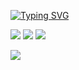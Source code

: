 
[![Typing SVG](https://readme-typing-svg.herokuapp.com?font=Marhey&size=26&duration=3000&pause=3000&color=5EFF09&background=1c1917&center=true&vCenter=true&width=1000px&lines=I'm+Web+FrontEnd+Developer;and+I'm+looking+for+a+job)](https://git.io/typing-svg)

<a href="https://github.com/Okylistik"><img src="https://activity-graph.herokuapp.com/graph?username=Okylistik&bg_color=1c1917&color=5EFF09&line=5EFF09&point=ffffff&area_color=5EFF09&area=true&custom_title=GitHub%20Commits%20Graph" /></a>
<a href="https://github.com/Okylistik"><img src="https://github-readme-stats.vercel.app/api/top-langs/?username=Okylistik&show_icons=true&hide=true&count_private=true&title_color=5EFF09&text_color=4f7f35&icon_color=4f7f35&bg_color=1c1917&show_icons=true" /></a>
<a href="https://github.com/Okylistik"><img src="https://github-readme-streak-stats.herokuapp.com/?user=Okylistik&stroke=ffffff&background=1c1917&ring=4f7f35&fire=5EFF09&currStreakNum=ffffff&currStreakLabel=4f7f35&sideNums=ffffff&sideLabels=4f7f35&dates=5EFF09" /></a>

<!-- # ✏ Write Me:
### 📧 email: [a.gryhoryev@gmail.com](mailto:a.gryhoryev@email.com)
### 📲 telegram: [tonyglzk](https://t.me/tonyglzk) -->
<a href="https://github.com/Okylistik"><img src="https://kounter.tk/badge/Okylistik" /></a>
